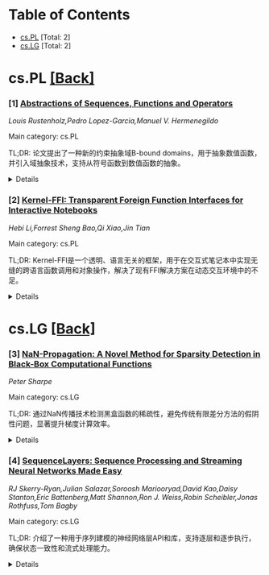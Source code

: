 <div id=toc></div>

# Table of Contents

- [cs.PL](#cs.PL) [Total: 2]
- [cs.LG](#cs.LG) [Total: 2]


<div id='cs.PL'></div>

# cs.PL [[Back]](#toc)

### [1] [Abstractions of Sequences, Functions and Operators](https://arxiv.org/abs/2507.23151)
*Louis Rustenholz,Pedro Lopez-Garcia,Manuel V. Hermenegildo*

Main category: cs.PL

TL;DR: 论文提出了一种新的约束抽象域B-bound domains，用于抽象数值函数，并引入域抽象技术，支持从符号函数到数值函数的抽象。


<details>
  <summary>Details</summary>
Motivation: 研究动机是解决递归定义函数的闭式边界推断问题，应用于程序分析和混合系统。

Method: 方法包括构建B-bound domains抽象域和域抽象技术，基于简单的操作语言设计转移函数。

Result: 结果展示了B-bound domains能推断高度非线性数值不变量，并揭示了约束空间的凸性特性。

Conclusion: 结论是该方法简化了转移函数设计，并在某些情况下实现了完全自动化。

Abstract: We present theoretical and practical results on the order theory of lattices
of functions, focusing on Galois connections that abstract (sets of) functions
- a topic known as higher-order abstract interpretation.
  We are motivated by the challenge of inferring closed-form bounds on
functions which are defined recursively, i.e. as the fixed point of an operator
or, equivalently, as the solution to a functional equation. This has multiple
applications in program analysis (e.g. cost analysis, loop acceleration,
declarative language analysis) and in hybrid systems governed by differential
equations.
  Our main contribution is a new family of constraint-based abstract domains
for abstracting numerical functions, B-bound domains, which abstract a function
f by a conjunction of bounds from a preselected set of boundary functions. They
allow inferring highly non-linear numerical invariants, which classical
numerical abstract domains struggle with. We uncover a convexity property in
the constraint space that simplifies, and, in some cases, fully automates,
transfer function design.
  We also introduce domain abstraction, a functor that lifts arbitrary mappings
in value space to Galois connections in function space. This supports
abstraction from symbolic to numerical functions (i.e. size abstraction), and
enables dimensionality reduction of equations.
  We base our constructions of transfer functions on a simple operator
language, starting with sequences, and extending to more general functions,
including multivariate, piecewise, and non-discrete domains.

</details>


### [2] [Kernel-FFI: Transparent Foreign Function Interfaces for Interactive Notebooks](https://arxiv.org/abs/2507.23205)
*Hebi Li,Forrest Sheng Bao,Qi Xiao,Jin Tian*

Main category: cs.PL

TL;DR: Kernel-FFI是一个透明、语言无关的框架，用于在交互式笔记本中实现无缝的跨语言函数调用和对象操作，解决了现有FFI解决方案在动态交互环境中的不足。


<details>
  <summary>Details</summary>
Motivation: 现有FFI解决方案在动态交互式笔记本环境（如Jupyter）中表现不佳，需要大量手动配置和样板代码，且缺乏对递归调用和面向对象编程的支持。

Method: Kernel-FFI通过源代码级转换自动重写跨语言调用，无需手动绑定或样板代码，并引入侧通道通信机制以支持递归和异步调用。

Result: Kernel-FFI实现了无缝的跨语言函数调用和对象操作，支持面向对象编程和自动资源管理。

Conclusion: Kernel-FFI为交互式笔记本环境提供了一种高效的跨语言互操作解决方案，解决了现有FFI的局限性。

Abstract: Foreign Function Interfaces (FFIs) are essential for enabling
interoperability between programming languages, yet existing FFI solutions are
ill-suited for the dynamic, interactive workflows prevalent in modern notebook
environments such as Jupyter. Current approaches require extensive manual
configuration, introduce significant boilerplate, and often lack support for
recursive calls and object-oriented programming (OOP) constructs-features
critical for productive, multi-language development.
  We present Kernel-FFI, a transparent, language-agnostic framework that
enables seamless cross-language function calls and object manipulation within
interactive notebooks. Kernel-FFI employs source-level transformation to
automatically rewrite cross-language invocations, eliminating the need for
manual bindings or boilerplate. Kernel-FFI provides robust support for OOP by
enabling foreign object referencing and automatic resource management across
language boundaries. Furthermore, to address the blocking nature of Jupyter
kernels and support recursive and asynchronous foreign calls, we introduce a
novel side-channel communication mechanism. Our tool will be open-sourced and
available at https://codepod.io/docs/kernel-ffi

</details>


<div id='cs.LG'></div>

# cs.LG [[Back]](#toc)

### [3] [NaN-Propagation: A Novel Method for Sparsity Detection in Black-Box Computational Functions](https://arxiv.org/abs/2507.23186)
*Peter Sharpe*

Main category: cs.LG

TL;DR: 通过NaN传播技术检测黑盒函数的稀疏性，避免传统有限差分方法的假阴性问题，显著提升梯度计算效率。


<details>
  <summary>Details</summary>
Motivation: 现有有限差分方法因偶然零梯度导致假阴性，可能破坏梯度计算，难以诊断。

Method: 利用IEEE 754 NaN的普遍污染特性，通过系统污染输入并观察输出NaN，重建保守稀疏模式。

Result: 在航空航天机翼重量模型中实现1.52倍加速，检测到传统方法遗漏的依赖关系。

Conclusion: NaN传播技术跨语言兼容，无需修改黑盒代码，显著优化稀疏性检测。

Abstract: Sparsity detection in black-box functions enables significant computational
speedups in gradient-based optimization through Jacobian compression, but
existing finite-difference methods suffer from false negatives due to
coincidental zero gradients. These false negatives can silently corrupt
gradient calculations, leading to difficult-to-diagnose errors. We introduce
NaN-propagation, which exploits the universal contamination property of IEEE
754 Not-a-Number floating-point values to trace input-output dependencies
through floating-point numerical computations. By systematically contaminating
inputs with NaN and observing which outputs become NaN, the method reconstructs
conservative sparsity patterns that eliminate false negatives. We demonstrate
the approach on an aerospace wing weight model, achieving a 1.52x speedup while
detecting dozens of dependencies missed by conventional methods -- a
significant improvement since gradient computation is the bottleneck in many
optimization workflows. The technique leverages IEEE 754 compliance to work
across programming languages and math libraries without modifying existing
black-box codes. Advanced strategies including NaN payload encoding enable
faster-than-linear time complexity, improving upon existing black-box sparsity
detection methods. Practical algorithms are also proposed to mitigate
challenges from branching code execution common in engineering applications.

</details>


### [4] [SequenceLayers: Sequence Processing and Streaming Neural Networks Made Easy](https://arxiv.org/abs/2507.23292)
*RJ Skerry-Ryan,Julian Salazar,Soroosh Mariooryad,David Kao,Daisy Stanton,Eric Battenberg,Matt Shannon,Ron J. Weiss,Robin Scheibler,Jonas Rothfuss,Tom Bagby*

Main category: cs.LG

TL;DR: 介绍了一种用于序列建模的神经网络层API和库，支持逐层和逐步执行，确保状态一致性和流式处理能力。


<details>
  <summary>Details</summary>
Motivation: 简化序列模型的创建，支持流式处理和并行序列处理，减少常见错误。

Method: 定义显式状态表示和逐步更新方法，确保与逐层调用结果一致。

Result: 实现了可立即流式处理的复杂模型，提供了丰富的层和组合器。

Conclusion: SequenceLayers API和库为生产级模型提供了简单、可组合且正确的构建方式。

Abstract: We introduce a neural network layer API and library for sequence modeling,
designed for easy creation of sequence models that can be executed both
layer-by-layer (e.g., teacher-forced training) and step-by-step (e.g.,
autoregressive sampling). To achieve this, layers define an explicit
representation of their state over time (e.g., a Transformer KV cache, a
convolution buffer, an RNN hidden state), and a step method that evolves that
state, tested to give identical results to a stateless layer-wise invocation.
This and other aspects of the SequenceLayers contract enables complex models to
be immediately streamable, mitigates a wide range of common bugs arising in
both streaming and parallel sequence processing, and can be implemented in any
deep learning library. A composable and declarative API, along with a
comprehensive suite of layers and combinators, streamlines the construction of
production-scale models from simple streamable components while preserving
strong correctness guarantees. Our current implementations of SequenceLayers
(JAX, TensorFlow 2) are available at https://github.com/google/sequence-layers.

</details>
